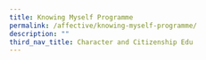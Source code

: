 ```yaml
---
title: Knowing Myself Programme
permalink: /affective/knowing-myself-programme/
description: ""
third_nav_title: Character and Citizenship Edu
---
```

